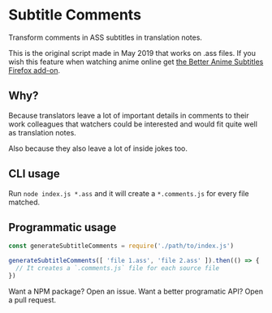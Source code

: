 # Subtitle Comments

Transform comments in ASS subtitles in translation notes.

This is the original script made in May 2019 that works on .ass files. If you wish this feature when watching anime online get [the Better Anime Subtitles Firefox add-on](https://github.com/qgustavor/subtitle-word-replacer/releases/latest).

## Why?

Because translators leave a lot of important details in comments to their work colleagues that watchers could be interested and would fit quite well as translation notes.

Also because they also leave a lot of inside jokes too.

## CLI usage

Run `node index.js *.ass` and it will create a `*.comments.js` for every file matched.

## Programmatic usage

```javascript
const generateSubtitleComments = require('./path/to/index.js')

generateSubtitleComments([ 'file 1.ass', 'file 2.ass' ]).then(() => {
  // It creates a `.comments.js` file for each source file
})
```

Want a NPM package? Open an issue. Want a better programatic API? Open a pull request.
